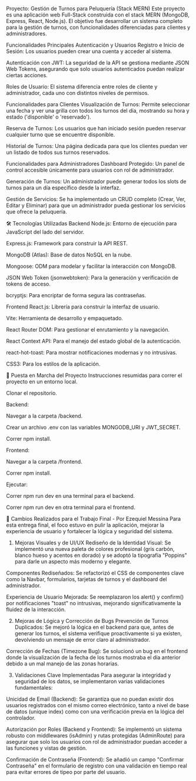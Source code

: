 Proyecto: Gestión de Turnos para Peluquería (Stack MERN)
Este proyecto es una aplicación web Full-Stack construida con el stack MERN (MongoDB, Express, React, Node.js). El objetivo fue desarrollar un sistema completo para la gestión de turnos, con funcionalidades diferenciadas para clientes y administradores.

Funcionalidades Principales
Autenticación y Usuarios
Registro e Inicio de Sesión: Los usuarios pueden crear una cuenta y acceder al sistema.

Autenticación con JWT: La seguridad de la API se gestiona mediante JSON Web Tokens, asegurando que solo usuarios autenticados puedan realizar ciertas acciones.

Roles de Usuario: El sistema diferencia entre roles de cliente y administrador, cada uno con distintos niveles de permisos.

Funcionalidades para Clientes
Visualización de Turnos: Permite seleccionar una fecha y ver una grilla con todos los turnos del día, mostrando su hora y estado ('disponible' o 'reservado').

Reserva de Turnos: Los usuarios que han iniciado sesión pueden reservar cualquier turno que se encuentre disponible.

Historial de Turnos: Una página dedicada para que los clientes puedan ver un listado de todos sus turnos reservados.

Funcionalidades para Administradores
Dashboard Protegido: Un panel de control accesible únicamente para usuarios con rol de administrador.

Generación de Turnos: Un administrador puede generar todos los slots de turnos para un día específico desde la interfaz.

Gestión de Servicios: Se ha implementado un CRUD completo (Crear, Ver, Editar y Eliminar) para que un administrador pueda gestionar los servicios que ofrece la peluquería.

🛠️ Tecnologías Utilizadas
Backend
Node.js: Entorno de ejecución para JavaScript del lado del servidor.

Express.js: Framework para construir la API REST.

MongoDB (Atlas): Base de datos NoSQL en la nube.

Mongoose: ODM para modelar y facilitar la interacción con MongoDB.

JSON Web Token (jsonwebtoken): Para la generación y verificación de tokens de acceso.

bcryptjs: Para encriptar de forma segura las contraseñas.

Frontend
React.js: Librería para construir la interfaz de usuario.

Vite: Herramienta de desarrollo y empaquetado.

React Router DOM: Para gestionar el enrutamiento y la navegación.

React Context API: Para el manejo del estado global de la autenticación.

react-hot-toast: Para mostrar notificaciones modernas y no intrusivas.

CSS3: Para los estilos de la aplicación.

🚀 Puesta en Marcha del Proyecto
Instrucciones resumidas para correr el proyecto en un entorno local.

Clonar el repositorio.

Backend:

Navegar a la carpeta /backend.

Crear un archivo .env con las variables MONGODB_URI y JWT_SECRET.

Correr npm install.

Frontend:

Navegar a la carpeta /frontend.

Correr npm install.

Ejecutar:

Correr npm run dev en una terminal para el backend.

Correr npm run dev en otra terminal para el frontend.

📝 Cambios Realizados para el Trabajo Final - Por Ezequiel Messina
Para esta entrega final, el foco estuvo en pulir la aplicación, mejorar la experiencia de usuario y fortalecer la lógica y seguridad del sistema.

1. Mejoras Visuales y de UI/UX
Rediseño de la Identidad Visual: Se implementó una nueva paleta de colores profesional (gris carbón, blanco hueso y acentos en dorado) y se adoptó la tipografía "Poppins" para darle un aspecto más moderno y elegante.

Componentes Rediseñados: Se refactorizó el CSS de componentes clave como la Navbar, formularios, tarjetas de turnos y el dashboard del administrador.

Experiencia de Usuario Mejorada: Se reemplazaron los alert() y confirm() por notificaciones "toast" no intrusivas, mejorando significativamente la fluidez de la interacción.

2. Mejoras de Lógica y Corrección de Bugs
Prevención de Turnos Duplicados: Se mejoró la lógica en el backend para que, antes de generar los turnos, el sistema verifique proactivamente si ya existen, devolviendo un mensaje de error claro al administrador.

Corrección de Fechas (Timezone Bug): Se solucionó un bug en el frontend donde la visualización de la fecha de los turnos mostraba el día anterior debido a un mal manejo de las zonas horarias.

3. Validaciones Clave Implementadas
Para asegurar la integridad y seguridad de los datos, se implementaron varias validaciones fundamentales:

Unicidad de Email (Backend): Se garantiza que no puedan existir dos usuarios registrados con el mismo correo electrónico, tanto a nivel de base de datos (unique index) como con una verificación previa en la lógica del controlador.

Autorización por Roles (Backend y Frontend): Se implementó un sistema robusto con middlewares (isAdmin) y rutas protegidas (AdminRoute) para asegurar que solo los usuarios con rol de administrador puedan acceder a las funciones y vistas de gestión.

Confirmación de Contraseña (Frontend): Se añadió un campo "Confirmar Contraseña" en el formulario de registro con una validación en tiempo real para evitar errores de tipeo por parte del usuario.
